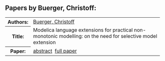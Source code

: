 <h2>Papers by Buerger, Christoff:</h2>
<!-- Begin papers -->
<table>
<tr><th>Authors:</th><td>
<a href="../authors/author_033.html">Buerger, Christoff</a>
</td></tr>
<tr><th>Title:  </th><td>Modelica language extensions for practical non-monotonic modelling: on the need for selective model extension</td></tr>
<tr><th>Paper:  </th><td><a href="../abstracts/Modelica2019abstract3B1.pdf">abstract</a>&nbsp;&nbsp;<a href="../papers/Modelica2019paper3B1.pdf">full paper</a></td></tr>
</table>
<br>
<!-- End papers -->